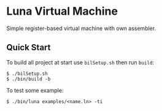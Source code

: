 # Luna Virtual Machine

Simple register-based virtual machine with own assembler.

## Quick Start

To build all project at start use `bilSetup.sh` then run `build`:
```console
$ ./bilSetup.sh
$ ./bin/build -b
```

To test some example:
```console
$ ./bin/luna examples/<name.ln> -ti 
```
